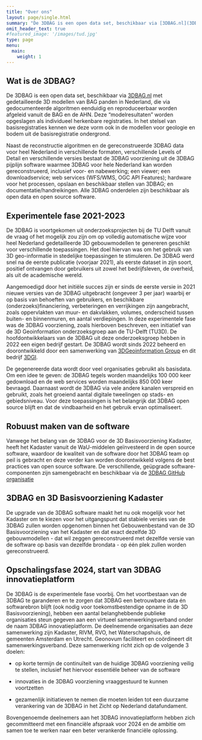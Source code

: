 ```yaml
---
title: "Over ons"
layout: page/single.html
summary: "De 3DBAG is een open data set, beschikbaar via [3DBAG.nl](3DBAG.nl) met gedetailleerde 3D modellen van BAG panden in Nederland, die via gedocumenteerde algoritmen eenduidig en reproduceerbaar worden afgeleid vanuit de BAG en de AHN. Deze “modelresultaten” worden opgeslagen als individueel herkenbare registraties."
omit_header_text: true
#featured_image: '/images/tud.jpg'
type: page
menu:
  main:
    weight: 1
---
```



## Wat is de 3DBAG?

De 3DBAG is een open data set, beschikbaar via [3DBAG.nl](3DBAG.nl) met gedetailleerde 3D modellen van BAG panden in Nederland, die via gedocumenteerde algoritmen eenduidig en reproduceerbaar worden afgeleid vanuit de BAG en de AHN. Deze “modelresultaten” worden opgeslagen als individueel herkenbare registraties. In het stelsel van basisregistraties kennen we deze vorm ook in de modellen voor geologie en bodem uit de basisregistratie ondergrond. 

Naast de reconstructie algoritmen en de gereconstrueerde 3DBAG data voor heel Nederland in verschillende formaten, verschillende Levels of Detail en verschillende versies bestaat de 3DBAG voorziening uit de 3DBAG pijplijn software waarmee 3DBAG voor hele Nederland kan worden gereconstrueerd, inclusief voor- en nabewerking; een viewer; een downloadservice; web services (WFS/WMS, OGC API Features); hardware voor het processen, opslaan en beschikbaar stellen van 3DBAG; en documentatie/handreikingen. Alle 3DBAG onderdelen zijn beschikbaar als open data en open source software.

## Experimentele fase 2021-2023

De 3DBAG is voortgekomen uit onderzoeksprojecten bij de TU Delft vanuit de vraag of het mogelijk zou zijn om op volledig automatische wijze voor heel Nederland gedetailleerde 3D gebouwmodellen te genereren geschikt voor verschillende toepassingen. Het doel hiervan was om het gebruik van 3D geo-informatie in stedelijke toepassingen te stimuleren. De 3DBAG werd snel na de eerste publicatie (voorjaar 2021), als eerste dataset in zijn soort, positief ontvangen door gebruikers uit zowel het bedrijfsleven, de overheid, als uit de academische wereld.

Aangemoedigd door het initiële succes zijn er sinds de eerste versie in 2021 nieuwe versies van de 3DBAG uitgebracht (ongeveer 3 per jaar) waarbij er op basis van behoeften van gebruikers, en beschikbare (onderzoeks)financiering, verbeteringen en verrijkingen zijn aangebracht, zoals oppervlakten van muur- en dakvlakken, volumes, onderscheid tussen buiten- en binnenmuren, en aantal verdiepingen. In deze experimentele fase was de 3DBAG voorziening, zoals hierboven beschreven, een initiatief van de 3D Geoinformation onderzoeksgroep aan de TU-Delft (TU3D). De hoofdontwikkelaars van de 3DBAG uit deze onderzoeksgroep hebben in 2022 een eigen bedrijf gestart. De 3DBAG wordt sinds 2022 beheerd en doorontwikkeld door een samenwerking van [3DGeoinformation Group](https://3d.bk.tudelft.nl/) en dit bedrijf [3DGI](https://3dgi.xyz/).

De gegenereerde data wordt door veel organisaties gebruikt als basisdata. Om een idee te geven: de 3DBAG tegels worden maandelijks 100 000 keer gedownload en de web services worden maandelijks 850 000 keer bevraagd. Daarnaast wordt de 3DBAG via vele andere kanalen verspreid en gebruikt, zoals het groeiend aantal digitale tweelingen op stads- en gebiedsniveau. Voor deze toepassingen is het belangrijk dat 3DBAG open source blijft en dat de vindbaarheid en het gebruik ervan optimaliseert.

## Robuust maken van de software
Vanwege het belang van de 3DBAG voor de 3D Basisvoorziening Kadaster, heeft het Kadaster vanuit de WaU-middelen geïnvesteerd in de open source software, waardoor de kwaliteit van de software door het 3DBAG team op peil is gebracht en deze verder kan worden doorontwikkeld volgens de best practices van open source software. De verschillende, geüpgrade software-componenten zijn samengebracht en beschikbaar via de [3DBAG GitHub organisatie](https://github.com/3DBAG)

## 3DBAG en 3D Basisvoorziening Kadaster

De upgrade van de 3DBAG software maakt het nu ook mogelijk voor het Kadaster om te kiezen voor het uitgangspunt dat stabiele versies van de 3DBAG zullen worden opgenomen binnen het Gebouwenbestand van de 3D Basisvoorziening van het Kadaster en dat exact dezelfde 3D gebouwmodellen - dat wil zeggen gereconstrueerd met dezelfde versie van de software op basis van dezelfde brondata - op één plek zullen worden gereconstrueerd.

## Opschalingsfase 2024, start van 3DBAG innovatieplatform

De 3DBAG is de experimentele fase voorbij. Om het voortbestaan van de 3DBAG te garanderen en te zorgen dat 3DBAG een betrouwbare data én softwarebron blijft (ook nodig voor toekomstbestendige opname in de 3D Basisvoorziening), hebben een aantal belanghebbende publieke organisaties steun gegeven aan een virtueel samenwerkingsverband onder de naam 3DBAG innovatieplatform. De deelnemende organisaties aan deze samenwerking zijn Kadaster, RIVM, RVO, het Waterschapshuis, de gemeenten Amsterdam en Utrecht. Geonovum faciliteert en coördineert dit samenwerkingsverband. Deze samenwerking richt zich op de volgende 3 doelen:

- op korte termijn de continuïteit van de huidige 3DBAG voorziening veilig te stellen, inclusief het hiervoor essentiële beheer van de software

- innovaties in de 3DBAG voorziening vraaggestuurd te kunnen voortzetten

- gezamenlijk initiatieven te nemen die moeten leiden tot een duurzame verankering van de 3DBAG in het Zicht op Nederland datafundament.

Bovengenoemde deelnemers aan het 3DBAG innovatieplatform hebben zich gecommitteerd met een financiële afspraak voor 2024 en de ambitie om samen toe te werken naar een beter verankerde financiële oplossing.
